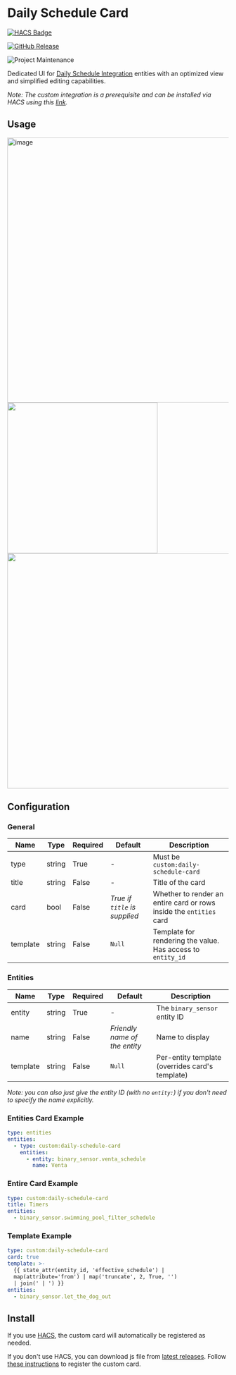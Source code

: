 # Daily Schedule Card

[![HACS Badge](https://img.shields.io/badge/HACS-Default-31A9F4.svg?style=for-the-badge)](https://github.com/hacs/integration)

[![GitHub Release](https://img.shields.io/github/release/amitfin/lovelace-daily-schedule-card.svg?style=for-the-badge&color=blue)](https://github.com/amitfin/lovelace-daily-schedule-card/releases)

![Project Maintenance](https://img.shields.io/badge/maintainer-Amit%20Finkelstein-blue.svg?style=for-the-badge)

Dedicated UI for [Daily Schedule Integration](https://github.com/amitfin/daily_schedule) entities with an optimized view and simplified editing capabilities.

_Note: The custom integration is a prerequisite and can be installed via HACS using this [link](https://my.home-assistant.io/redirect/hacs_repository/?owner=amitfin&repository=daily_schedule&category=integration)._

## Usage

<img width="601" alt="image" src="https://github.com/user-attachments/assets/44dee96b-72e3-4bbe-81d4-b88c3ce9cb63" />
<br>
<img width="342" src="https://github.com/user-attachments/assets/dbaf02e2-7bed-48d3-97cf-cc767ea93691" />
<br>
<img src="https://github.com/user-attachments/assets/7466f370-f22c-49dc-888a-35233d55f065" width="534"/>

## Configuration

### General

| Name     | Type   | Required | Default                       | Description                                                         |
| -------- | ------ | -------- | ----------------------------- | ------------------------------------------------------------------- |
| type     | string | True     | -                             | Must be `custom:daily-schedule-card`                                |
| title    | string | False    | -                             | Title of the card                                                   |
| card     | bool   | False    | _True if `title` is supplied_ | Whether to render an entire card or rows inside the `entities` card |
| template | string | False    | `Null`                        | Template for rendering the value. Has access to `entity_id`         |

### Entities

| Name     | Type   | Required | Default                       | Description                                     |
| -------- | ------ | -------- | ----------------------------- | ----------------------------------------------- |
| entity   | string | True     | -                             | The `binary_sensor` entity ID                   |
| name     | string | False    | _Friendly name of the entity_ | Name to display                                 |
| template | string | False    | `Null`                        | Per-entity template (overrides card's template) |

_Note: you can also just give the entity ID (with no `entity:`) if you don't need to specify the name explicitly._

### Entities Card Example

```yaml
type: entities
entities:
  - type: custom:daily-schedule-card
    entities:
      - entity: binary_sensor.venta_schedule
        name: Venta
```

### Entire Card Example

```yaml
type: custom:daily-schedule-card
title: Timers
entities:
  - binary_sensor.swimming_pool_filter_schedule
```

### Template Example

```yaml
type: custom:daily-schedule-card
card: true
template: >-
  {{ state_attr(entity_id, 'effective_schedule') |
  map(attribute='from') | map('truncate', 2, True, '')
  | join(' | ') }}
entities:
  - binary_sensor.let_the_dog_out
```

## Install

If you use [HACS](https://hacs.xyz/), the custom card will automatically be registered as needed.

If you don't use HACS, you can download js file from [latest releases](https://github.com/amitfin/lovelace-daily-schedule-card/releases/). Follow [these instructions](https://developers.home-assistant.io/docs/frontend/custom-ui/registering-resources) to register the custom card.

